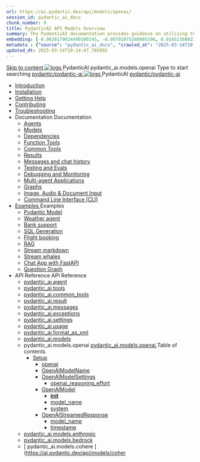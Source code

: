 ```yaml
---
url: https://ai.pydantic.dev/api/models/openai/
session_id: pydantic_ai_docs
chunk_number: 0
title: PydanticAI API Models Overview
summary: The PydanticAI documentation provides guidance on utilizing the models within the openai module, offering resources for installation, troubleshooting, and contribution to the PydanticAI project.
embedding: [-0.0026179824490100145, -0.00701075280085206, 0.01652388833463192, -0.018332676962018013, -0.005960159935057163, 0.012824714183807373, -0.032150182873010635, -0.001323441043496132, 0.004389370325952768, 0.007425549905747175, 0.011308323591947556, -0.11228084564208984, -0.019080672413110733, -0.01657828874886036, 0.01245751604437828, -0.014347903430461884, -0.024017438292503357, 0.00375357479788363, -0.0058071608655154705, 0.04099012538790703, 0.05945879966020584, 0.014116705395281315, -0.005392363760620356, 0.00473956810310483, 0.020998258143663406, -0.00707195233553648, -0.01652388833463192, 0.04240451380610466, -0.015911893919110298, -0.03331977501511574, 0.038460541516542435, -0.02211345173418522, -0.05317564308643341, -0.006514356005936861, 0.007187551818788052, 0.002123285783454776, -0.01887667365372181, -0.0024598834570497274, 0.010519529692828655, 0.027907012030482292, 0.03318377584218979, -0.05826200917363167, 0.029158204793930054, 0.014715100638568401, -0.06990353018045425, 0.010043532587587833, 0.011791120283305645, -0.004742967896163464, 0.005579362623393536, 0.01569429412484169, -0.04977566376328468, 0.03318377584218979, -0.0324493832886219, -0.02446623519062996, 0.0027335816994309425, -0.0022269850596785545, -0.013273511081933975, 0.021243056282401085, -0.00666395528241992, -0.035441361367702484, 0.0013718907721340656, -0.008071545511484146, -0.011852320283651352, 0.0421869158744812, -0.0182102769613266, -0.033863771706819534, -0.07719308137893677, 0.01940706931054592, -0.05646682158112526, -0.02133825607597828, 0.011729921214282513, 0.03922213613986969, -0.04180612042546272, -0.024724634364247322, -0.018373476341366768, -0.038188543170690536, 0.016986286267638206, 0.10792887210845947, -0.020821459591388702, -0.051217254251241684, -0.005640562158077955, 0.032177384942770004, 0.009254737757146358, -0.03628455474972725, 0.006385156884789467, -0.013280310668051243, -0.03911333531141281, 0.009683134965598583, -0.01823747716844082, -0.05129885673522949, -0.038406141102313995, 0.006085959263145924, -0.01641508936882019, -0.014715100638568401, 0.09367617219686508, 0.000988543382845819, -0.007160352077335119, -0.002991979941725731, 0.026914218440651894, 0.033782172948122025, 0.0028355808462947607, -0.03742694854736328, -0.03810694441199303, 0.05516123026609421, 0.0023000845685601234, -0.0008631692035123706, 0.020141463726758957, -0.02302464470267296, -0.008928339928388596, 0.010675928555428982, -0.10841847211122513, -0.00780634768307209, -0.017122285440564156, 0.004824567586183548, -0.08034826070070267, -0.0028406810015439987, -0.020739860832691193, 0.0358765572309494, -0.001948186894878745, -0.05608602240681648, -0.024874232709407806, 0.019298270344734192, 0.03729094937443733, 0.02577182650566101, 0.03144298866391182, 0.005898960400372744, 0.0006969952955842018, -0.02842380851507187, -0.04351970553398132, -0.044961296021938324, 0.022127050906419754, 0.01101592555642128, 0.02413983829319477, -0.03908613696694374, -0.01285871397703886, -0.038433343172073364, -0.022875046357512474, -0.007881146855652332, -0.03160618618130684, 0.009057539515197277, 0.026411022990942, -0.0299741979688406, -0.02087586000561714, 0.0344349667429924, -0.04566849395632744, -0.004086772445589304, -0.015463096089661121, -0.048116475343704224, -0.03620295599102974, 0.022045452147722244, 0.029267003759741783, 0.041588518768548965, -0.00034573517041280866, -0.019991865381598473, -0.03174218535423279, 0.0018240876961499453, 0.019978266209363937, 0.03606695681810379, 0.02651982195675373, -0.04058212786912918, -0.008914739824831486, 0.06277717649936676, -0.04855167493224144, 0.011355923488736153, -0.041452519595623016, 0.014701501466333866, -0.046294089406728745, -0.017530282959342003, -0.0570652149617672, -0.06364757567644119, 0.004498169757425785, 0.025649428367614746, -0.028886206448078156, -0.004185372032225132, 0.009159537963569164, -0.03459816798567772, -0.04542369395494461, -0.026832619681954384, -0.03707335144281387, -0.044553302228450775, -0.03296617791056633, 0.010607928968966007, -0.05127165466547012, -0.022290250286459923, 0.0027556815184652805, -0.006317157298326492, 0.006364757195115089, 0.0030191796831786633, 0.01128112431615591, 0.050700459629297256, 0.01699988543987274, 0.010580728761851788, 0.05056446045637131, 0.018835872411727905, 0.024031037464737892, -0.023133443668484688, 0.025486228987574577, -0.020522262901067734, 0.03187818452715874, 0.005385563708841801, 0.016564687713980675, -0.007588748820126057, 0.0327213816344738, -0.019366269931197166, 0.0009290437446907163, -0.03720935061573982, 0.0046647684648633, 0.024683833122253418, -0.017611881718039513, -0.004338370636105537, 0.04515169560909271, -0.08285064250230789, 0.03329257667064667, -0.017707081511616707, -0.003367677330970764, -0.011818320490419865, -0.055814024060964584, -0.002876380691304803, -0.021664654836058617, 0.039847731590270996, -0.024955831468105316, 0.07371150702238083, 0.019148671999573708, 0.023908639326691628, -0.01224671769887209, 0.003252078080549836, 0.030164597555994987, -0.04403650388121605, 0.02483343333005905, -0.01292671263217926, 0.006748954765498638, 0.013790307566523552, -0.022317450493574142, -0.004059572704136372, 0.0030735793989151716, -0.05167965218424797, 0.022521449252963066, -0.010777927935123444, 0.020019065588712692, -0.028668606653809547, 0.02267104759812355, -0.006062159314751625, 0.0011338923359289765, 0.03797094523906708, 0.033618975430727005, 0.011185924522578716, 0.010193131864070892, -0.05312124267220497, 0.009288737550377846, 0.04033732786774635, 0.06718354672193527, -0.012647914700210094, 0.011621122248470783, -0.013334710150957108, -0.00946553610265255, -0.024738233536481857, -0.0407453253865242, -0.005473962984979153, -0.05630362033843994, 0.012226318009197712, -0.01066912803798914, 0.026275023818016052, 0.014116705395281315, -0.006354557350277901, -0.02291584573686123, -0.01559909526258707, -0.03117099031805992, 0.0312797911465168, -0.04504289850592613, -0.05847960710525513, 0.03399977087974548, 0.04031012952327728, 0.0390317365527153, -0.02964780107140541, -0.05189725011587143, 0.014783100225031376, 0.006140358746051788, 0.03141579031944275, 0.006582355592399836, -0.004902767017483711, 0.023215044289827347, 0.013212311081588268, 0.06538835912942886, 0.03778054565191269, 0.006748954765498638, 0.010777927935123444, -0.0020399861969053745, -0.02344624139368534, -0.014919099397957325, -0.00035657259286381304, 0.022358249872922897, 0.009275137446820736, 0.024099037051200867, -0.0691419318318367, 0.04052772745490074, -0.02408543787896633, 0.06696595251560211, 0.0025652828626334667, 0.03446216881275177, -0.00010545241821091622, 0.05929560214281082, 0.006085959263145924, -0.015435895882546902, -0.004640968982130289, 0.0035461762454360723, 0.02195025235414505, -0.003109279088675976, 0.0020382863003760576, 0.049558065831661224, -0.02839660830795765, -0.015898292884230614, 0.04044612869620323, -0.014116705395281315, -0.035332560539245605, -0.019107870757579803, -0.015463096089661121, 0.044879697263240814, -0.012165118008852005, 0.05456283316016197, 0.0006277207867242396, -0.06685715168714523, -0.03315657749772072, 0.0033812772016972303, 0.022494249045848846, -0.04972126707434654, 0.02598942443728447, 0.024697434157133102, 0.005422963760793209, -0.03397257253527641, -0.013967106118798256, 0.015558294951915741, -0.035414163023233414, -0.015272697433829308, 0.011879520490765572, 0.0069529530592262745, -0.02258944883942604, -0.02809741161763668, 0.007255551405251026, -0.018060678616166115, 0.027254216372966766, -0.053774040192365646, -0.04863327369093895, -0.05170685052871704, 0.022018251940608025, -0.041724517941474915, 0.009941533207893372, 0.000777319772168994, 0.03117099031805992, -0.002106285886839032, -0.002541482914239168, 0.009071138687431812, -0.022711846977472305, -0.0021045857574790716, 0.041506920009851456, -0.05072765797376633, -0.013742707669734955, -0.001179792103357613, -0.013511508703231812, 0.008703941479325294, 0.02831500954926014, -0.04194211959838867, -0.0030667793471366167, 0.008282343856990337, -0.01890387199819088, -0.010791527107357979, 0.012212717905640602, -0.002441183663904667, -0.02131105586886406, 0.004780367948114872, -0.025418229401111603, 0.021963851526379585, -0.014456702396273613, -0.02687341906130314, -0.02184145338833332, -0.021487856283783913, -0.022412648424506187, -0.02023666352033615, 0.003029379528015852, -0.0010582428658381104, 0.04428130388259888, 0.027091016992926598, 0.007357550319284201, 0.006024759262800217, 0.011933919973671436, 0.027825413271784782, 0.0025023831985890865, -0.0029222804587334394, 0.003194278571754694, -0.01652388833463192, 0.053774040192365646, 0.04254051297903061, -0.036964550614356995, -0.016918286681175232, 0.005021766293793917, 0.005892160348594189, 0.01857747510075569, -0.005089765880256891, 0.011784320697188377, 0.05012926459312439, 0.019243869930505753, -0.0021776852663606405, 0.01185911986976862, -0.02494223229587078, 0.00851354282349348, -0.02026386372745037, 0.0465116873383522, 0.07077392190694809, 0.029158204793930054, 0.015680694952607155, 0.005439963191747665, 0.04069092497229576, -0.041642919182777405, 0.026261422783136368, -0.00586836040019989, 0.004457369912415743, -0.041642919182777405, 0.01694548688828945, 0.025622228160500526, 0.017475882545113564, 0.03960293531417847, -0.00020622985903173685, -0.08143625408411026, -0.0410173237323761, -0.015735093504190445, -0.11064885556697845, 0.07164432108402252, 0.06245078146457672, -0.04123492166399956, 0.008642741478979588, -0.047817278653383255, -0.0028168810531497, 0.026968618854880333, 0.03283017873764038, -0.015313496813178062, 0.007724747993052006, -0.024044638499617577, -0.0039677731692790985, 0.030055798590183258, 0.0030174797866493464, 0.02039986290037632, 0.05788120999932289, -0.04398210346698761, -0.0344349667429924, 0.01951586827635765, -0.026302224025130272, -0.020699061453342438, -0.009152738377451897, -0.015191097743809223, -0.01625188998878002, -0.006215158384293318, -0.0034594766329973936, -0.0016379390144720674, 0.00594316003844142, 0.029239803552627563, -0.004127572290599346, -0.038324542343616486, 0.052332449704408646, 0.007037952542304993, 0.05494363233447075, 0.006191358435899019, 0.03457096591591835, 0.00749354949221015, -0.030708594247698784, 0.013953506015241146, -0.009424736723303795, -0.014660701155662537, 0.010485529899597168, -0.009363536722958088, -0.015163898468017578, 0.007337150629609823, 0.02411263808608055, -0.03315657749772072, -0.004807567689567804, -0.02277984656393528, 0.006238957867026329, -0.03117099031805992, 0.03625735640525818, 0.008241544477641582, -0.021855052560567856, -0.004596768878400326, 0.0033710773568600416, -0.02256224863231182, -0.0179382786154747, 0.01826467737555504, -0.010941126383841038, 0.04923166707158089, -0.038514941930770874, -0.03574055805802345, 0.02588062547147274, 0.014293503947556019, -0.02507823146879673, 0.005722161382436752, 0.04988446459174156, -0.016891086474061012, 0.032422181218862534, -0.014075905084609985, -0.04757247865200043, 0.008159944787621498, -0.030382195487618446, -0.010730328038334846, -0.005028566345572472, -0.02574462629854679, 0.00046409686910919845, 0.05051006004214287, 0.006493956316262484, -0.017625480890274048, 0.016088692471385002, -0.02211345173418522, -0.0050795660354197025, 0.030735792592167854, -0.03946693614125252, 0.01593909226357937, -0.0004364720662124455, 0.0349789634346962, 0.03778054565191269, 0.036991752684116364, 0.019665468484163284, 0.02277984656393528, 0.007758747786283493, 0.0073711504228413105, 0.029076604172587395, -0.03465256839990616, 0.0027216817252337933, 0.016510289162397385, -0.00827554427087307, -0.014347903430461884, -0.03334697708487511, -0.03484296426177025, -0.013232710771262646, -0.0021742854733020067, 0.038297343999147415, 0.009642335586249828, 0.026778219267725945, -0.022358249872922897, -0.06636755168437958, 0.007105952128767967, 0.022875046357512474, 4.880826622866152e-07, -0.035305362194776535, -0.0020314862485975027, -0.01868627406656742, 0.02726781740784645, -0.031007790938019753, 0.007568349130451679, -0.0002373609022470191, 0.017122285440564156, -0.0093295369297266, -0.006861153990030289, 0.0023663840256631374, 0.03606695681810379, 0.06810834258794785, 0.000508721568621695, 0.010002732276916504, -0.03628455474972725, 0.021052658557891846, 0.037182148545980453, -0.026805419474840164, -0.02173265442252159, 0.028859006240963936, 0.0007539449143223464, -0.012647914700210094, -0.01705428585410118, 0.024180637672543526, 0.023119844496250153, 0.00028156061307527125, 0.03568616136908531, 0.02344624139368534, -0.02139265649020672, -0.026411022990942, -0.03432616963982582, -1.0691333955037408e-05, -0.01403510570526123, -0.02369104139506817, -0.02288864552974701, -0.022630248218774796, 0.010274730622768402, -0.0008423443068750203, 0.007309950888156891, 0.0010123432148247957, 0.001148342271335423, -0.03166058659553528, -0.026642220094799995, -0.009982332587242126, 0.019339069724082947, -0.04286691173911095, 0.01128112431615591, -0.0068203541450202465, 0.012253517284989357, 0.0005112715880386531, 0.024792633950710297, 0.047844476997852325, -0.03568616136908531, 0.0018427876057103276, -0.022072652354836464, -0.02256224863231182, -0.012307916767895222, 0.038514941930770874, -0.02184145338833332, -0.024180637672543526, 0.028804605826735497, 0.0299741979688406, -0.02842380851507187, -0.00851354282349348, 0.049612466245889664, -0.019298270344734192, -0.010825526900589466, -0.014116705395281315, 0.0073711504228413105, -0.013429909944534302, -0.000220998510485515, -0.002254184801131487, -0.011485123075544834, 0.014810300432145596, -0.02095745876431465, -0.01967906765639782, 0.020250264555215836, -0.06408277153968811, 0.018509475514292717, 0.05956760048866272, -0.041724517941474915, -0.01245751604437828, 0.001310691237449646, 0.026343023404479027, 0.019665468484163284, 0.008003545925021172, -0.019026271998882294, -0.017693480476737022, -0.038514941930770874, -0.032014183700084686, 0.012647914700210094, -0.016904685646295547, 0.01967906765639782, 0.03968453407287598, 0.013171511702239513, -0.010206731036305428, 0.013606708496809006, 0.005351563915610313, -0.04281251132488251, 0.011172324419021606, -0.03481576591730118, 0.008132745511829853, 0.04077252745628357, 0.008751541376113892, -0.030735792592167854, 0.033482976257801056, -0.021936653181910515, -0.012960712425410748, -0.003716174978762865, -0.00896913930773735, -0.014483902603387833, 0.00015629269182682037, -0.01089352648705244, -0.004226171411573887, -0.004885767120867968, 0.02192305214703083, -0.013803906738758087, 0.0014577402034774423, -0.02283424697816372, -0.024711033329367638, 0.03598535805940628, -0.06163478642702103, 0.006024759262800217, 0.023228643462061882, -0.014619901776313782, -0.01713588461279869, 0.018999071791768074, 0.04052772745490074, 0.043138910084962845, 0.006969952955842018, 0.0013710408238694072, -0.015463096089661121, 0.01572149433195591, 0.016836686059832573, 0.041479721665382385, 0.01068272814154625, -0.012722714804112911, 0.022072652354836464, -0.0315517894923687, -0.01486469991505146, 0.029430201277136803, -0.009227537550032139, 0.021773453801870346, -0.0696859285235405, 0.021651053801178932, 0.07169871777296066, -0.008268744684755802, 0.025418229401111603, -0.00033574775443412364, -0.0007819947204552591, 0.035142164677381516, 0.014089505188167095, -0.027757413685321808, 0.0035461762454360723, 0.003333677537739277, 0.02743101492524147, 0.005082965828478336, -0.0076907481998205185, 0.018781473860144615, -0.013756307773292065, -0.09188098460435867, -0.02807021141052246, 0.020671861246228218, -0.008676741272211075, -0.012090318836271763, -0.026424622163176537, 0.006939353421330452, 0.0009944933699443936, 0.0282606091350317, 0.024452636018395424, -0.03897733613848686, -0.014810300432145596, 0.009642335586249828, -0.014497502706944942, 0.04357410594820976, -0.015367896296083927, -0.007853947579860687, 0.019162271171808243, 0.015408696606755257, -0.0179382786154747, -0.021542254835367203, -0.021678254008293152, 0.006048559211194515, -0.015653494745492935, 0.016510289162397385, 0.0030752792954444885, -0.02515983022749424, -0.021528655663132668, 0.02505103126168251, -0.030191797763109207, 0.010818727314472198, 0.010159132070839405, -0.00450496980920434, 0.003462876658886671, -0.010750727728009224, 0.004889166913926601, -0.013008312322199345, -0.06750994920730591, 0.030137397348880768, -0.026914218440651894, 0.012205918319523335, -0.008615542203187943, -0.020848659798502922, -0.004708968102931976, -0.004960566759109497, -0.024235036224126816, -0.052686046808958054, 0.0014874900225549936, 0.07126352190971375, -0.007813147269189358, -0.013552309013903141, 0.004185372032225132, 0.010839127004146576, -0.007976346649229527, -0.02411263808608055, -0.0046681687235832214, -0.016238290816545486, 0.013028712011873722, 0.010818727314472198, -0.022657448425889015, 0.011036326177418232, 0.012022319249808788, -0.003360877512022853, -0.017394283786416054, 0.02836940996348858, -0.008547542616724968, -0.017761480063199997, 0.01630629040300846, -0.006398756988346577, -0.015490295365452766, -0.014225504361093044, -0.011124725453555584, -0.011668721213936806, -0.0038215743843466043, 0.008867139928042889, 0.030273396521806717, -0.024180637672543526, 0.01705428585410118, -0.016904685646295547, 0.015177497640252113, -0.010499129071831703, -0.01223311759531498, -0.01868627406656742, 0.010485529899597168, -0.005290364380925894, 0.0036549754440784454, -0.014211904257535934, -1.8938935681944713e-05, -0.015354297123849392, -0.036937352269887924, -0.013273511081933975, -0.03568616136908531, 0.012294317595660686, 0.016034292057156563, -0.006085959263145924, 0.03283017873764038, -0.03147018700838089, 0.00818034540861845, -0.0949273630976677, -0.005242764949798584, 0.005810561124235392, -0.0013642407720908523, 0.04594049230217934, -0.015993492677807808, 0.007989945821464062, 0.0347069650888443, -0.002447983482852578, -0.020195864140987396, 0.004018772859126329, 0.0006306957802735269, -0.01630629040300846, -0.005422963760793209, 0.021433455869555473, -0.0393037348985672, 0.03952133283019066, -0.02175985276699066, 0.026220623403787613, 0.006504156161099672, -0.006058759056031704, 0.005089765880256891, 0.009315937757492065, 0.05603162199258804, -0.049558065831661224, -0.0035325761418789625, -0.004790567792952061, 0.042839713394641876, 0.019991865381598473, -0.024928633123636246, -0.027879811823368073, -0.02566302753984928, -0.013137511909008026, 0.027811812236905098, -0.007309950888156891, 0.04724608361721039, -0.0001442865323042497, 0.02767581306397915, 0.004260171204805374, -0.011145125143229961, 0.008962339721620083, -0.027730213478207588, 0.041343722492456436, 0.010356330312788486, 0.02363664098083973, -0.008438743650913239, -0.010995525866746902, -0.0156398955732584, -0.009533535689115524, 0.002629882423207164, 0.020821459591388702, 0.038242943584918976, -0.00701075280085206, 0.027499014511704445, 0.016319889575242996, 0.03399977087974548, -0.04564129188656807, 0.002232084982097149, -0.0013472409918904305, -0.014647101052105427, -0.014211904257535934, 0.002349384129047394, -0.01572149433195591, -0.009077939204871655, -0.04099012538790703, -0.0038793738931417465, -0.008697141893208027, 0.015966292470693588, -0.014307104051113129, -0.02029106393456459, -0.009139138273894787, 0.023881439119577408, -0.01649668999016285, -0.007765547838062048, -0.008363943547010422, 0.006901953369379044, -0.001934587024152279, 0.020576661452651024, 0.0019821866881102324, -0.03960293531417847, 0.04112612456083298, -0.027553414925932884, -0.015027899295091629, 0.02981100045144558, -0.01932547055184841, 0.002961380174383521, -0.013375510461628437, -0.030844593420624733, 0.008554342202842236, 0.005728961434215307, 0.02828780934214592, -0.014062304981052876, -0.001046343008056283, 0.005283564329147339, -0.024153437465429306, 0.018699875101447105, -0.01989666558802128, 0.014443103224039078, 0.028995005413889885, 0.012647914700210094, 0.030980590730905533, 0.020835060626268387, -0.004127572290599346, 0.02371823973953724, 0.012525515630841255, 0.031062191352248192, -0.01951586827635765, -0.039820533245801926, 0.005504562985152006, 0.0315517894923687, 0.007031152490526438, 0.03133418783545494, -0.006109758745878935, -0.017557481303811073, -0.013776707462966442, -0.02203185111284256, 0.05641242116689682, 0.008703941479325294, -0.03633895516395569, 0.00027731063892133534, 0.010485529899597168, -0.014783100225031376, -0.018944673240184784, 0.04281251132488251, 0.00469196867197752, -0.013171511702239513, -0.0007645698497071862, 0.010567128658294678, -0.013259910978376865, -0.01259351521730423, 0.017979079857468605, -0.007847147062420845, -0.050890859216451645, 0.047790080308914185, -0.017394283786416054, 0.00014598651614505798, 0.036692552268505096, -0.01807427778840065, -0.0025652828626334667, -0.008030746132135391, 0.012872313149273396, -0.012192318215966225, -0.001412690500728786, -0.009417936205863953, -0.038270141929388046, 0.019665468484163284, -0.005705161485821009, -0.01785667985677719, -0.004062972497195005, -0.005120365414768457, 0.02831500954926014, -0.0327213816344738, -0.009642335586249828, 0.030626993626356125, -0.0025907824747264385, 0.026193423196673393, -0.028478208929300308, -0.05173405259847641, -0.025921424850821495, 0.008329943753778934, 0.00047897177864797413, 0.03911333531141281, -0.005579362623393536, -0.020631061866879463, 0.02435743622481823, -0.021433455869555473, -0.011022726073861122, 0.0007832697592675686, -0.010607928968966007, 0.006680955179035664, -0.006684354972094297, 0.021882252767682076, 0.030572595074772835, 0.016265491023659706, 0.026220623403787613, 0.06609555333852768, 0.03402697294950485, -0.0023204844910651445, -0.02491503208875656, 0.0329933799803257, -0.003056579502299428, -0.004834767431020737, 0.009737534448504448, -0.0008312943973578513, 0.047762878239154816, 0.01090712659060955, -0.009302337653934956, 0.010002732276916504, -0.01694548688828945, 0.025431828573346138, 0.04107172414660454, -0.0013582909014075994, -0.010165931656956673, 0.044879697263240814, -0.007663548458367586, -0.006252557970583439, 0.040010929107666016, 0.00744595006108284, -0.0167686864733696, 0.013545508496463299, 0.015422296710312366, 0.02638382278382778, 0.010832327418029308, -0.01089352648705244, -0.013994306325912476, 0.010193131864070892, -0.0060825590044260025, -0.019189471378922462, 0.012185517698526382, 0.01249831635504961, -0.00031598538043908775, -0.004742967896163464, -0.0025771826039999723, 0.008656341582536697, -0.022956645116209984, 0.0030973791144788265, -0.030599793419241905, -0.008561142720282078, -0.023432642221450806, -0.011729921214282513, -0.021651053801178932, -0.02615262381732464, -0.023432642221450806, 0.01890387199819088, 0.016088692471385002, 0.012756714597344398, -0.002541482914239168, 0.023908639326691628, 0.022018251940608025, 0.0013786907074972987, -0.001524039776995778, 0.011587122455239296, -0.0242486372590065, 0.0023561841808259487, 0.03935813531279564, -0.021936653181910515, 0.025350229814648628, -0.002918880432844162, 0.026288622990250587, -0.01984226703643799, -0.008839940652251244, 0.02764861471951008, -0.01164152193814516, -0.028859006240963936, 0.007568349130451679, 0.011614321731030941, 0.02585342526435852, 0.03296617791056633, 0.008411543443799019, -0.02034546248614788, -0.01652388833463192, 0.014783100225031376, 0.02087586000561714, -0.015626294538378716, 0.02269824780523777, -0.01671428792178631, 0.02989259921014309, 0.001963486894965172, -0.002107985783368349, 0.009553935378789902, -0.003682175185531378, 0.04719168320298195, 0.0016200890531763434, 0.006255957763642073, -0.015871092677116394, -0.0324493832886219, 0.018115079030394554, 0.015843894332647324, 0.022303849458694458, 0.021487856283783913, -0.04118052124977112, 0.03492456674575806, -0.00026732319383881986, 0.011049925349652767, -0.016591887921094894, -0.011437523178756237, 0.0041173724457621574, -0.023527842015028, 0.00899633951485157, -0.016007091850042343, -0.044526100158691406, 0.007826747372746468, -0.009683134965598583, -0.011614321731030941, 0.018060678616166115, -0.021419856697320938, -0.010458329692482948, -0.03160618618130684, -0.00826194416731596, 0.01017273124307394, 0.0008210944943130016, 0.01746228337287903, -0.011566721834242344, -0.02358224056661129, -0.002854280872270465, 0.01705428585410118, 0.011104325763881207, -0.0013676407979801297, 0.017802279442548752, -0.023895040154457092, 0.011485123075544834, 0.013742707669734955, -0.009921133518218994, -0.006915553472936153, 0.008295943960547447, 0.01283151376992464, 0.022956645116209984, -0.0915001854300499, 0.026166224852204323, 0.02331024408340454, -0.0490412712097168, -0.026057424023747444, 0.040119729936122894, 0.012369116768240929, -0.001841087592765689, 0.002203185111284256, -0.04697408527135849, -0.025486228987574577, -0.02200465276837349, -0.011621122248470783, 0.003279278054833412, 0.02112065814435482, 0.023840639740228653, 0.016510289162397385, 0.02184145338833332, -0.04585888981819153, 0.006718354765325785, 0.003947373479604721, -0.0019719868432730436, -0.0225350484251976, 0.01646948978304863, 0.0009876933181658387, 0.0024394835345447063, 0.03323817625641823, -0.05053725838661194, -0.012396316975355148, -0.052495647221803665, -0.005252964794635773, -0.013559108600020409, -0.040174130350351334, 0.004300971049815416, -0.01366110797971487, -0.012715914286673069, -0.0014211904490366578, 0.004321370739489794, -0.010587528347969055, 0.004409770481288433, -0.007194351404905319, 0.013627108186483383, -0.009649135172367096, 0.08388423919677734, -0.021991051733493805, -0.02048146165907383, 0.008391143754124641, 0.003093979088589549, 0.019991865381598473, 0.009655934758484364, 0.027199817821383476, -0.013280310668051243, -0.015395096503198147, -0.007479949854314327, 0.028505409136414528, 0.020821459591388702, 0.0022643848787993193, 0.0137019082903862, -0.006861153990030289, 0.029158204793930054, -0.008914739824831486, 0.049449268728494644, 0.011825120076537132, 0.010499129071831703, 0.02994699776172638, -0.0271318182349205, -0.0252414308488369, 0.03775334730744362, -0.0009213938028551638, 0.018971871584653854, -0.018591074272990227, 0.03310217708349228, 0.023759040981531143, 0.019243869930505753, -0.030817393213510513, -0.011138325557112694, 0.012804313562810421, -0.017231084406375885, 0.015395096503198147, 0.006983553059399128, -0.005987359676510096, -0.030110197141766548, -0.00408337265253067, 0.051380455493927, -0.005711961537599564, -0.0047939675860106945, -0.017530282959342003, 0.019026271998882294, 0.01860467530786991, 0.016143091022968292, -0.02607102505862713, -0.008207544684410095, 0.012362317182123661, -0.020821459591388702, 0.03650215268135071, -0.0036413755733519793, -0.015367896296083927, -0.01418470498174429, -0.011247124522924423, -0.01342310942709446, 0.054318033158779144, 0.025731027126312256, 0.018169477581977844, -0.029566200450062752, 0.0091051384806633, -0.01788388006389141, 0.03729094937443733, -0.007099152076989412, -0.04719168320298195, -0.005599762313067913, -0.023840639740228653, 0.005637161899358034, 0.0453420951962471, -0.008119145408272743, 0.007962746545672417, 0.01713588461279869, -0.01137632317841053, 0.002381684025749564, 0.019964665174484253, -0.004600169137120247, 0.010539929382503033, 0.030654193833470345, 0.0344349667429924, 0.002738681621849537, -0.016918286681175232, -0.002391883870586753, 0.012437116354703903, -0.013926306739449501, -0.04349250718951225, 0.01735348254442215, -0.007697548251599073, -0.026111824437975883, 0.014103105291724205, -0.0027250817511230707, 0.01946146972477436, -0.00779274757951498, 0.027689414098858833, 0.01140352338552475, 0.03726375102996826, -0.017761480063199997, 0.011104325763881207, 0.013749507255852222, 0.0035291763488203287, 0.016034292057156563, 0.00527336448431015, -0.046294089406728745, 0.025567827746272087, -0.0282606091350317, -0.0051237656734883785, -0.010322330519557, -0.0193798691034317, -0.020522262901067734, 0.01857747510075569, 0.028668606653809547, 0.023160643875598907, 0.04109892249107361, 0.0009375436929985881, -0.006626555230468512, -0.000590745999943465, -0.0003489226510282606, 0.008540742099285126, -0.036828551441431046, -0.029049403965473175, 0.01223311759531498, -0.02651982195675373, -0.01588469371199608, -0.0105467289686203, 0.010254330933094025, 0.03492456674575806, 0.006888353731483221, -0.015735093504190445, -0.03454376757144928, 0.012505115941166878, -0.004416570067405701, 0.021161457523703575, 0.0023442842066287994, -0.027499014511704445, -0.011974719353020191, 0.020998258143663406, 0.01868627406656742, -0.019026271998882294, -0.04993886500597, 0.01946146972477436, 0.011865920387208462, 0.02978380024433136, 0.007976346649229527, -0.004946966655552387, -0.0038487741257995367, -0.022793447598814964, 0.017571082338690758, 2.735919042606838e-05, -0.009819134138524532, 0.01566709391772747, -0.0008121695136651397, -0.0020178863778710365, 0.002483683405444026, 0.027471816167235374, 0.015245497226715088, -0.057174015790224075, 0.014919099397957325, -0.03807974234223366, -0.027417415753006935, -0.00779274757951498, 0.012695514596998692, 0.004396170377731323, -0.035087764263153076, -0.018727073445916176, 0.005803761072456837, 0.015422296710312366, 0.002685982035472989, 0.003252078080549836, 0.015911893919110298, 0.009016739204525948, 0.00827554427087307, -0.024207837879657745, -0.019923865795135498, 0.02446623519062996, 0.02197745256125927, -0.029076604172587395, 0.013028712011873722, -0.011301524005830288, 0.00011060550605179742, -0.007194351404905319, -0.0086087416857481, -0.0015554894926026464, 0.006691155023872852, -0.030681394040584564, -0.008472743444144726, 0.028913404792547226, 0.00020633611711673439, 0.007099152076989412, 0.007452750112861395, -0.03943973407149315, -0.010988726280629635, -0.006419156678020954, -0.0019107871921733022, 0.008765141479671001, -0.0014228904619812965, 0.0410173237323761, 0.005827561020851135, -0.006045159418135881, 0.023731840774416924, -0.00012399291153997183, -0.03315657749772072, 0.017095085233449936, -0.00986673403531313, -0.024983031675219536, -0.016795886680483818, 0.016102291643619537, 0.00902353972196579, 0.028505409136414528, -0.006453156471252441, -0.00827554427087307, -0.011519122868776321, -0.00946553610265255, -0.010492329485714436, 0.004345170687884092, 0.01221951749175787, 0.0006578955799341202, 0.007058352697640657, 0.005280164536088705, -0.0076023489236831665, -0.015041498467326164, -0.023786239326000214, 0.013593108393251896, 0.02823341079056263, -0.014239104464650154, 0.020862258970737457, 0.017734279856085777, 0.005528362933546305, -0.004770168103277683, 0.010356330312788486, 0.05167965218424797, 0.012287517078220844, -0.0005541962455026805, 0.00012229292769916356, -0.020141463726758957, -0.016809487715363503, -0.03258538246154785, -0.006704755127429962, 0.005966959986835718, 0.04254051297903061, -0.005195165053009987, -0.02059026062488556, 0.0196518674492836, -0.017203884199261665, 0.007541149388998747, -0.03568616136908531, 0.0033931771758943796, 0.004158171825110912, -0.0007943196687847376, -0.04648448899388313, 0.024316636845469475, 0.015422296710312366, 0.02951180189847946, -0.015136698260903358, -0.03720935061573982, -0.0137019082903862, -0.031062191352248192, -0.01860467530786991, 0.0070515526458621025, -0.012171918526291847, 0.008173544891178608, -0.043138910084962845, 0.010220331139862537, 0.020359063521027565, -0.008071545511484146, -0.004875567276030779, 0.028668606653809547, -0.038678139448165894, -0.0011899919481948018, -0.052658844739198685, -0.022344648838043213, 0.01021353155374527, 0.026696620509028435, 0.0006544956122525036, 0.0038453740999102592, 0.0006536456057801843, 8.335256279679015e-05, 0.025513429194688797, -0.001912487088702619, 0.0015886393375694752, -0.0387597382068634, 0.010329130105674267, -0.009220737963914871, 0.010104731656610966, -0.01501429919153452, 0.012069919146597385, 0.013654308393597603, -0.002272884827107191, -0.007534349337220192, 0.024806233122944832, 0.014497502706944942, 0.030626993626356125, 0.00994833279401064, 0.019026271998882294, -0.016061492264270782, 0.016007091850042343, 0.05148925259709358, 0.006167558487504721, -0.001898887217976153, 0.0021980851888656616, 0.025676626712083817, -0.0028508808463811874, -0.02400383912026882, 0.032286182045936584, 0.02012786455452442, 0.007099152076989412, 0.0271318182349205, -0.0007335450500249863, 0.028587007895112038, -0.0387597382068634, 0.01630629040300846, 0.009247938171029091, -0.0014874900225549936, -0.0001467302645323798, -0.018754273653030396, 0.017924679443240166, 0.05374683812260628, -0.001246091676875949, 0.009587935172021389, -0.019189471378922462, -0.000693170353770256, 0.011995119042694569, -0.013470709323883057, 0.0050251660868525505, 0.00287808058783412, 0.029348602518439293, 0.01208351831883192, -0.03739975020289421, 0.0031398788560181856, 0.02959340065717697, -0.01017273124307394, 0.011913520283997059, -0.001716988510452211, 0.040282927453517914, -0.004827967379242182, 0.009805534034967422, -0.009241137653589249, -0.017870279029011726, 0.0037263750564306974, 0.01485109981149435, -0.0028372809756547213, -0.026927819475531578, -0.011260724626481533, -0.005552162881940603, -0.0327213816344738, -0.01791108027100563, 0.010689527727663517, 0.0022847845684736967, -0.0007603198755532503, -0.024656634777784348, -0.005705161485821009, 0.01583029329776764, 0.016564687713980675, 0.015735093504190445, -0.0009494436089880764, -0.0030174797866493464, 0.014783100225031376, -0.0329933799803257, 0.01702708564698696, -0.036937352269887924, 0.0068509541451931, -0.019339069724082947, -0.004263571463525295, -0.01043793000280857, 0.020780660212039948, -0.013429909944534302, 0.022521449252963066, -0.007649948354810476, -0.030572595074772835, -0.0059057604521512985, -0.010138731449842453, 0.0009154438157565892, 0.016347089782357216, 0.044716499745845795, -0.0332653746008873, -0.018550274893641472, -0.004321370739489794, -0.021678254008293152, 0.013259910978376865, 0.026615021750330925, -0.03565895929932594, 0.02986539900302887, -0.042730912566185, 0.017625480890274048, 0.010050332173705101, 0.013525108806788921, 0.012573115527629852, 0.011947520077228546, 0.0021776852663606405, -0.013633908703923225]
metadata : {"source": "pydantic_ai_docs", "crawled_at": "2025-03-14T10:14:47.705992", "url_path": "/api/models/openai/", "chunk_size": 5000}
updated_dt: 2025-03-14T10:14:47.705992
---
```

[ Skip to content ](https://ai.pydantic.dev/api/models/openai/#pydantic_aimodelsopenai)
[ ![logo](https://ai.pydantic.dev/img/logo-white.svg) ](https://ai.pydantic.dev/ "PydanticAI")
PydanticAI 
pydantic_ai.models.openai 
Type to start searching
[ pydantic/pydantic-ai  ](https://github.com/pydantic/pydantic-ai "Go to repository")
[ ![logo](https://ai.pydantic.dev/img/logo-white.svg) ](https://ai.pydantic.dev/ "PydanticAI") PydanticAI 
[ pydantic/pydantic-ai  ](https://github.com/pydantic/pydantic-ai "Go to repository")
  * [ Introduction  ](https://ai.pydantic.dev/)
  * [ Installation  ](https://ai.pydantic.dev/install/)
  * [ Getting Help  ](https://ai.pydantic.dev/help/)
  * [ Contributing  ](https://ai.pydantic.dev/contributing/)
  * [ Troubleshooting  ](https://ai.pydantic.dev/troubleshooting/)
  * Documentation  Documentation 
    * [ Agents  ](https://ai.pydantic.dev/agents/)
    * [ Models  ](https://ai.pydantic.dev/models/)
    * [ Dependencies  ](https://ai.pydantic.dev/dependencies/)
    * [ Function Tools  ](https://ai.pydantic.dev/tools/)
    * [ Common Tools  ](https://ai.pydantic.dev/common_tools/)
    * [ Results  ](https://ai.pydantic.dev/results/)
    * [ Messages and chat history  ](https://ai.pydantic.dev/message-history/)
    * [ Testing and Evals  ](https://ai.pydantic.dev/testing-evals/)
    * [ Debugging and Monitoring  ](https://ai.pydantic.dev/logfire/)
    * [ Multi-agent Applications  ](https://ai.pydantic.dev/multi-agent-applications/)
    * [ Graphs  ](https://ai.pydantic.dev/graph/)
    * [ Image, Audio & Document Input  ](https://ai.pydantic.dev/input/)
    * [ Command Line Interface (CLI)  ](https://ai.pydantic.dev/cli/)
  * [ Examples  ](https://ai.pydantic.dev/examples/)
Examples 
    * [ Pydantic Model  ](https://ai.pydantic.dev/examples/pydantic-model/)
    * [ Weather agent  ](https://ai.pydantic.dev/examples/weather-agent/)
    * [ Bank support  ](https://ai.pydantic.dev/examples/bank-support/)
    * [ SQL Generation  ](https://ai.pydantic.dev/examples/sql-gen/)
    * [ Flight booking  ](https://ai.pydantic.dev/examples/flight-booking/)
    * [ RAG  ](https://ai.pydantic.dev/examples/rag/)
    * [ Stream markdown  ](https://ai.pydantic.dev/examples/stream-markdown/)
    * [ Stream whales  ](https://ai.pydantic.dev/examples/stream-whales/)
    * [ Chat App with FastAPI  ](https://ai.pydantic.dev/examples/chat-app/)
    * [ Question Graph  ](https://ai.pydantic.dev/examples/question-graph/)
  * API Reference  API Reference 
    * [ pydantic_ai.agent  ](https://ai.pydantic.dev/api/agent/)
    * [ pydantic_ai.tools  ](https://ai.pydantic.dev/api/tools/)
    * [ pydantic_ai.common_tools  ](https://ai.pydantic.dev/api/common_tools/)
    * [ pydantic_ai.result  ](https://ai.pydantic.dev/api/result/)
    * [ pydantic_ai.messages  ](https://ai.pydantic.dev/api/messages/)
    * [ pydantic_ai.exceptions  ](https://ai.pydantic.dev/api/exceptions/)
    * [ pydantic_ai.settings  ](https://ai.pydantic.dev/api/settings/)
    * [ pydantic_ai.usage  ](https://ai.pydantic.dev/api/usage/)
    * [ pydantic_ai.format_as_xml  ](https://ai.pydantic.dev/api/format_as_xml/)
    * [ pydantic_ai.models  ](https://ai.pydantic.dev/api/models/base/)
    * pydantic_ai.models.openai  [ pydantic_ai.models.openai  ](https://ai.pydantic.dev/api/models/openai/) Table of contents 
      * [ Setup  ](https://ai.pydantic.dev/api/models/openai/#setup)
        * [ openai  ](https://ai.pydantic.dev/api/models/openai/#pydantic_ai.models.openai)
        * [ OpenAIModelName  ](https://ai.pydantic.dev/api/models/openai/#pydantic_ai.models.openai.OpenAIModelName)
        * [ OpenAIModelSettings  ](https://ai.pydantic.dev/api/models/openai/#pydantic_ai.models.openai.OpenAIModelSettings)
          * [ openai_reasoning_effort  ](https://ai.pydantic.dev/api/models/openai/#pydantic_ai.models.openai.OpenAIModelSettings.openai_reasoning_effort)
        * [ OpenAIModel  ](https://ai.pydantic.dev/api/models/openai/#pydantic_ai.models.openai.OpenAIModel)
          * [ __init__  ](https://ai.pydantic.dev/api/models/openai/#pydantic_ai.models.openai.OpenAIModel.__init__)
          * [ model_name  ](https://ai.pydantic.dev/api/models/openai/#pydantic_ai.models.openai.OpenAIModel.model_name)
          * [ system  ](https://ai.pydantic.dev/api/models/openai/#pydantic_ai.models.openai.OpenAIModel.system)
        * [ OpenAIStreamedResponse  ](https://ai.pydantic.dev/api/models/openai/#pydantic_ai.models.openai.OpenAIStreamedResponse)
          * [ model_name  ](https://ai.pydantic.dev/api/models/openai/#pydantic_ai.models.openai.OpenAIStreamedResponse.model_name)
          * [ timestamp  ](https://ai.pydantic.dev/api/models/openai/#pydantic_ai.models.openai.OpenAIStreamedResponse.timestamp)
    * [ pydantic_ai.models.anthropic  ](https://ai.pydantic.dev/api/models/anthropic/)
    * [ pydantic_ai.models.bedrock  ](https://ai.pydantic.dev/api/models/bedrock/)
    * [ pydantic_ai.models.cohere  ](https://ai.pydantic.dev/api/models/coher